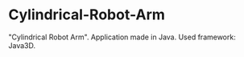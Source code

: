 # Cylindrical-Robot-Arm
"Cylindrical Robot Arm". Application made in Java. Used framework: Java3D. 
